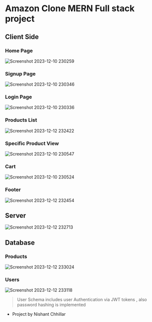 # Amazon Clone MERN Full stack project

## Client Side
### Home Page
![Screenshot 2023-12-10 230259](https://github.com/nchhillar2004/Amazon-Clone/assets/115921678/e1a18628-8e17-4aa2-ad84-034a78ccb8df)
### Signup Page
![Screenshot 2023-12-10 230346](https://github.com/nchhillar2004/Amazon-Clone/assets/115921678/a47cc74d-1ac9-4fe3-84d4-de236ffcf273)
### Login Page
![Screenshot 2023-12-10 230336](https://github.com/nchhillar2004/Amazon-Clone/assets/115921678/84248fbc-8e70-413b-9e93-687f4fe0886b)
### Products List
![Screenshot 2023-12-12 232422](https://github.com/nchhillar2004/Amazon-Clone/assets/115921678/9c559989-6114-4bf4-866e-b4b5d0564c2e)
### Specific Product View
![Screenshot 2023-12-10 230547](https://github.com/nchhillar2004/Amazon-Clone/assets/115921678/260d66d2-b5e6-45b8-b3ee-e44602325b53)
### Cart
![Screenshot 2023-12-10 230524](https://github.com/nchhillar2004/Amazon-Clone/assets/115921678/54af9a69-5f9f-4f4a-a74f-ce6e6f5c5698)
### Footer
![Screenshot 2023-12-12 232454](https://github.com/nchhillar2004/Amazon-Clone/assets/115921678/0d85832a-1f6e-4474-b47f-17baa4f6f4dc)

## Server
![Screenshot 2023-12-12 232713](https://github.com/nchhillar2004/Amazon-Clone/assets/115921678/17f630da-2a4c-4ca4-81cf-11a7c7853a78)

## Database
### Products
![Screenshot 2023-12-12 233024](https://github.com/nchhillar2004/Amazon-Clone/assets/115921678/9811e316-26de-4d1c-940e-ac66a42dcec4)
### Users
![Screenshot 2023-12-12 233118](https://github.com/nchhillar2004/Amazon-Clone/assets/115921678/4d4669e1-c954-42a6-8304-e39c9a83675c)
> User Schema includes user Authentication via JWT tokens , also password hashing is implemented

- Project by Nishant Chhillar

